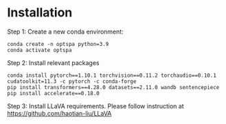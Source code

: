 # Installation  
Step 1: Create a new conda environment:
```
conda create -n optspa python=3.9
conda activate optspa
```
Step 2: Install relevant packages
```
conda install pytorch==1.10.1 torchvision==0.11.2 torchaudio==0.10.1 cudatoolkit=11.3 -c pytorch -c conda-forge
pip install transformers==4.28.0 datasets==2.11.0 wandb sentencepiece
pip install accelerate==0.18.0
```
Step 3: Install LLaVA requirements. Please follow instruction at https://github.com/haotian-liu/LLaVA 
